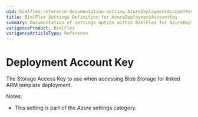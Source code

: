 ```yaml
---
uid: bimlflex-reference-documentation-setting-AzureDeploymentAccountKey
title: BimlFlex Settings Definition for AzureDeploymentAccountKey
summary: Documentation of settings option within BimlFlex for AzureDeploymentAccountKey
varigenceProduct: BimlFlex
varigenceArticleType: Reference
---
```


# Deployment Account Key

The Storage Access Key to use when accessing Blob Storage for linked ARM template deployment.

Notes:

* This setting is part of the *Azure* settings category.

